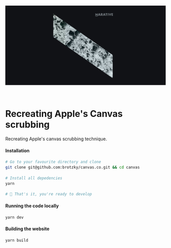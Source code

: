 ![Narative Logo Header](/project/images/readme/narative-repo-header.png)

<br />

# Recreating Apple's Canvas scrubbing

Recreating Apple's canvas scrubbing technique.

#### Installation

```sh
# Go to your favourite directory and clone
git clone git@github.com:brotzky/canvas.co.git && cd canvas

# Install all depedencies
yarn

# 🎉 That's it, you're ready to develop
```

#### Running the code locally

```sh
yarn dev
```

#### Building the website

```sh
yarn build
```
